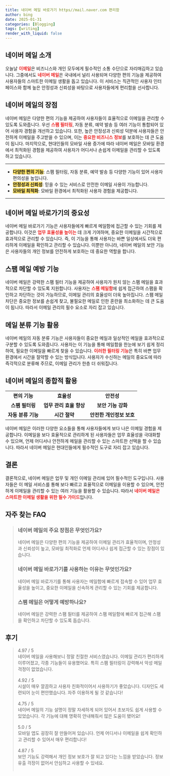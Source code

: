 ```yaml
---
title: 네이버 메일 바로가기 https//mail.naver.com 편리함
author: bing
date: 2025-01-31
categories: [Blogging]
tags: [writing]
render_with_liquid: false
---
```



<h2 id='네이버 메일 소개'>네이버 메일 소개</h2>

<p>오늘날 <b><span style="color: #ee2323;">이메일</span></b>은 비즈니스와 개인 모두에게 필수적인 소통 수단으로 자리매김하고 있습니다. 그중에서도 <b><span style="color: #ee2323;">네이버 메일</span></b>은 국내에서 널리 사용되며 다양한 편의 기능을 제공하여 사용자들의 스마트한 이메일 생활을 돕고 있습니다. 이 서비스는 직관적인 사용자 인터페이스와 함께 높은 안정성과 신뢰성을 바탕으로 사용자들에게 편리함을 선사합니다.</p>

<h2 id='네이버 메일의 장점'>네이버 메일의 장점</h2>

<p>네이버 메일은 다양한 편의 기능을 제공하여 사용자들이 효율적으로 이메일을 관리할 수 있도록 도와줍니다. 우선 <b><span style="color: #ee2323;">스팸 필터링</span></b>, 자동 분류, 예약 발송 등 여러 기능이 통합되어 있어 사용자 경험을 개선하고 있습니다. 또한, 높은 안정성과 신뢰성 덕분에 사용자들은 안전하게 이메일을 주고받을 수 있으며, 이는 <b><span style="color: #ee2323;">중요한 비즈니스 정보</span></b>를 보호하는 데 큰 도움이 됩니다. 마지막으로, 현대인들의 모바일 사용 증가에 따라 네이버 메일은 모바일 환경에서 최적화된 경험을 제공하여 사용자가 어디서나 손쉽게 이메일을 관리할 수 있도록 하고 있습니다.</p>

<hr />

<ul>
    <li><b><span style="background-color: #ffe066;">다양한 편의 기능</span></b>: 스팸 필터링, 자동 분류, 예약 발송 등 다양한 기능이 있어 사용자 편의성을 높입니다.</li>
    <li><b><span style="background-color: #ffe066;">안정성과 신뢰성</span></b>: 믿을 수 있는 서비스로 안전한 이메일 사용이 가능합니다.</li>
    <li><b><span style="background-color: #ffe066;">모바일 최적화</span></b>: 모바일 환경에서 최적화된 사용자 경험을 제공합니다.</li>
</ul>

<hr />

<h2 id='네이버 메일 바로가기의 중요성'>네이버 메일 바로가기의 중요성</h2>

<p>네이버 메일 바로가기 기능은 사용자들에게 빠르게 메일함에 접근할 수 있는 기회를 제공합니다. 이것은 <b><span style="color: #ee2323;">업무 효율성을 높이는</span></b> 데 크게 기여하며, 중요한 이메일을 시간적으로 효과적으로 관리할 수 있습니다. 즉, 이 기능을 통해 사용자는 바쁜 일상에서도 더욱 편리하게 이메일을 확인하고 관리할 수 있습니다. 이뿐만 아니라, 네이버 메일의 보안 기능은 사용자들의 개인 정보를 안전하게 보호하는 데 중요한 역할을 합니다.</p>

<h2 id='스팸 메일 예방 기능'>스팸 메일 예방 기능</h2>

<p>네이버 메일은 강력한 스팸 필터 기능을 제공하여 사용자가 원치 않는 스팸 메일을 효과적으로 차단할 수 있도록 지원합니다. 사용자는 <b><span style="color: #ee2323;">스팸 메일함</span></b>에 쉽게 접근하여 스팸을 확인하고 차단하는 것이 가능하므로, 이메일 관리의 효율성이 더욱 높아집니다. 스팸 메일차단은 중요한 정보를 손쉽게 찾고, 불필요한 메일로 인한 혼란을 최소화하는 데 큰 도움이 됩니다. 따라서 이메일 관리의 필수 요소로 자리 잡고 있습니다.</p>

<h2 id='메일 분류 기능 활용'>메일 분류 기능 활용</h2>

<p>네이버 메일의 자동 분류 기능은 사용자들이 중요한 메일과 일상적인 메일을 효과적으로 구분할 수 있도록 도와줍니다. 사용자는 이 기능을 통해 메일함을 한눈에 보기 쉽게 정리하여, 필요한 이메일을 빠르게 찾을 수 있습니다. <b><span style="color: #ee2323;">이러한 필터링 기능</span></b>은 특히 바쁜 업무 환경에서 시간을 절약할 수 있는 방식입니다. 사용자가 수신하는 메일의 중요도에 따라 즉각적으로 분류해 주므로, 이메일 관리가 한층 더 쉬워집니다.</p>

<h2 id='네이버 메일의 종합적 활용'>네이버 메일의 종합적 활용</h2>

<table>
    <tr>
        <td style="text-align: center; height: 17px;"><b>편의 기능</b></td>
        <td style="text-align: center; height: 17px;"><b>효율성</b></td>
        <td style="text-align: center; height: 17px;"><b>안전성</b></td>
    </tr>
    <tr>
        <td style="text-align: center; height: 17px;"><b>스팸 필터링</b></td>
        <td style="text-align: center; height: 17px;"><b>업무 관리 효율 향상</b></td>
        <td style="text-align: center; height: 17px;"><b>보안 기능 강화</b></td>
    </tr>
    <tr>
        <td style="text-align: center; height: 17px;"><b>자동 분류 기능</b></td>
        <td style="text-align: center; height: 17px;"><b>시간 절약</b></td>
        <td style="text-align: center; height: 17px;"><b>안전한 개인정보 보호</b></td>
    </tr>
</table>

<p>네이버 메일은 이러한 다양한 요소들을 통해 사용자들에게 보다 나은 이메일 경험을 제공합니다. 이메일을 보다 효율적으로 관리하게 된 사용자들은 업무 효율성을 극대화할 수 있으며, 언제 어디서나 안전하게 메일을 관리할 수 있는 스마트한 선택을 할 수 있습니다. 따라서 네이버 메일은 현대인들에게 필수적인 도구로 자리 잡고 있습니다.</p>

<h2 id='결론'>결론</h2>

<p>결론적으로, 네이버 메일은 업무 및 개인 이메일 관리에 있어 필수적인 도구입니다. 사용자들은 이 메일 서비스를 통해 보다 빠르고 효율적으로 이메일을 이용할 수 있으며, 안전하게 이메일을 관리할 수 있는 여러 기능을 활용할 수 있습니다. 따라서 <b><span style="color: #ee2323;">네이버 메일은 스마트한 이메일 생활을 위한 필수 가이드</span></b>입니다.</p>


<h2 id='자주_찾는_FAQ'>자주 찾는 FAQ</h2>
<div itemscope="" itemtype="https://schema.org/FAQPage"> 
<blockquote> 
<div itemscope="" itemprop="mainEntity" itemtype="https://schema.org/Question"> 
<h3 itemprop="name">네이버 메일의 주요 장점은 무엇인가요?</h3> 
<div itemscope="" itemprop="acceptedAnswer" itemtype="https://schema.org/Answer"> 
<span itemprop="text"> 
<p>네이버 메일은 다양한 편의 기능을 제공하여 이메일 관리가 효율적이며, 안정성과 신뢰성이 높고, 모바일 최적화로 언제 어디서나 쉽게 접근할 수 있는 장점이 있습니다.</p> 
</span> 
</div> 
</div> 

<div itemscope="" itemprop="mainEntity" itemtype="https://schema.org/Question"> 
<h3 itemprop="name">네이버 메일 바로가기를 사용하는 이유는 무엇인가요?</h3> 
<div itemscope="" itemprop="acceptedAnswer" itemtype="https://schema.org/Answer"> 
<span itemprop="text"> 
<p>네이버 메일 바로가기를 통해 사용자는 메일함에 빠르게 접속할 수 있어 업무 효율성을 높이고, 중요한 이메일을 신속하게 관리할 수 있는 기회를 제공합니다.</p> 
</span> 
</div> 
</div> 

<div itemscope="" itemprop="mainEntity" itemtype="https://schema.org/Question"> 
<h3 itemprop="name">스팸 메일은 어떻게 예방하나요?</h3> 
<div itemscope="" itemprop="acceptedAnswer" itemtype="https://schema.org/Answer"> 
<span itemprop="text"> 
<p>네이버 메일은 강력한 스팸 필터를 제공하여 스팸 메일함에 빠르게 접근해 스팸을 확인하고 차단할 수 있도록 돕습니다.</p> 
</span> 
</div> 
</div> 
</blockquote> 
</div>
<h2 id='후기'>후기</h2>
<div itemscope itemtype="https://schema.org/Product">
  <blockquote>
  <div itemprop="review" itemscope itemtype="https://schema.org/Review">
      <div itemprop="reviewRating" itemscope itemtype="https://schema.org/Rating"> <span itemprop="ratingValue">4.97</span> / <span itemprop="bestRating">5</span> </div>
      <span itemprop="reviewBody">네이버 메일을 사용해보니 정말 친절한 서비스였습니다. 이메일 관리가 편리하게 이루어졌고, 각종 기능들이 유용했어요. 특히 스팸 필터링이 강력해서 악성 메일 걱정이 없었습니다.</span>
  </div>
  <br>
  <div itemprop="review" itemscope itemtype="https://schema.org/Review">
      <div itemprop="reviewRating" itemscope itemtype="https://schema.org/Rating"> <span itemprop="ratingValue">4.92</span> / <span itemprop="bestRating">5</span> </div>
      <span itemprop="reviewBody">시설이 매우 깔끔하고 사용자 친화적이어서 사용하기가 좋았습니다. 디자인도 세련되어 눈이 편안했습니다. 자주 이용하게 될 것 같습니다!</span>
  </div>
  <br>
  <div itemprop="review" itemscope itemtype="https://schema.org/Review">
      <div itemprop="reviewRating" itemscope itemtype="https://schema.org/Rating"> <span itemprop="ratingValue">4.75</span> / <span itemprop="bestRating">5</span> </div>
      <span itemprop="reviewBody">네이버 메일의 기능 설명이 정말 자세하게 되어 있어서 초보자도 쉽게 사용할 수 있었습니다. 각 기능에 대해 명확히 안내해줘서 많은 도움이 됐어요!</span>
  </div>
  <br>
  <div itemprop="review" itemscope itemtype="https://schema.org/Review">
      <div itemprop="reviewRating" itemscope itemtype="https://schema.org/Rating"> <span itemprop="ratingValue">5.0</span> / <span itemprop="bestRating">5</span> </div>
      <span itemprop="reviewBody">모바일 앱도 굉장히 잘 만들어져 있습니다. 언제 어디서나 이메일을 쉽게 확인하고 관리할 수 있어서 매우 편리합니다!</span>
  </div>
  <br>
  <div itemprop="review" itemscope itemtype="https://schema.org/Review">
      <div itemprop="reviewRating" itemscope itemtype="https://schema.org/Rating"> <span itemprop="ratingValue">4.87</span> / <span itemprop="bestRating">5</span> </div>
      <span itemprop="reviewBody">보안 기능도 강력해서 개인 정보 보호가 잘 되고 있다는 느낌을 받았습니다. 정보 유출 걱정이 없어서 안심하고 사용할 수 있네요.</span>
  </div>
  <br>
  </blockquote>
</div>
